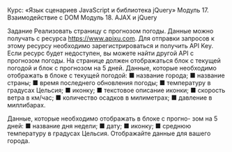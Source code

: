 Курс:
«Язык сценариев JavaScript и библиотека jQuery»
Модуль 17. Взаимодействие с DOM
Модуль 18. AJAX и jQuery

Задание
Реализовать страницу с прогнозом погоды.
Данные можно получать с ресурса https://www.apixu.com. Для
отправки запросов к этому ресурсу необходимо зарегистрироваться
и получить API Key.
Если ресурс будет недоступен, вы можете найти другой API
с прогнозом погоды.
На странице должен отображаться блок с текущей погодой и
блок с прогнозом на 5 дней.
Данные, которые необходимо отображать в блоке с текущей
погодой:
■ название города;
■ название страны;
■ время последнего обновления погоды;
■ температуру в градусах Цельсия;
■ иконку;
■ текстовое описание иконки;
■ скорость ветра в км/час;
■ количество осадков в милиметрах;
■ давление в миллибарах.

Данные, которые необходимо отображать в блоке с прогно-
зом на 5 дней:
■ название дня недели;
■ дату;
■ иконку;
■ среднюю температуру в градусах Цельсия.
Отображайте данные для вашего города.